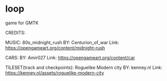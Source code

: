 # loop
game for GMTK

CREDITS:

MUSIC:
    80s_midnight_rush
    BY: Centurion_of_war
    Link: https://opengameart.org/content/midnight-rush

CARS:
    BY: Amir027
    Link: https://opengameart.org/content/car

TILESET(track and checkpoints):
    Roguelike Modern city
    BY: kenney.nl
    Link: https://kenney.nl/assets/roguelike-modern-city